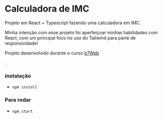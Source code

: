 # Calculadora de IMC

Projeto em React + Typescript
fazendo uma calculadora em IMC.

Minha intenção com esse projeto foi
aperfeiçoar minhas habilidades com React,
com um principal foco no uso do 
Tailwind para parte de responsividade!

Projeto desenvolvido durante
o curso [b7Web](https://b7web.com.br)

.

### instalação
- `npm install`

### Para rodar
- `npm start`